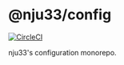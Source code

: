 # @nju33/config

[![CircleCI](https://circleci.com/gh/nju33/config.svg?style=svg)](https://circleci.com/gh/nju33/config)

nju33's configuration monorepo.
